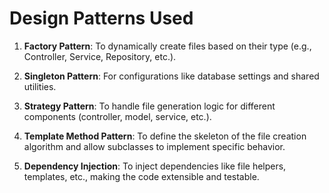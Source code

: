 # Design Patterns Used

1. **Factory Pattern**: To dynamically create files based on their type (e.g., Controller, Service, Repository, etc.).

2. **Singleton Pattern**: For configurations like database settings and shared utilities.

3. **Strategy Pattern**: To handle file generation logic for different components (controller, model, service, etc.).

4. **Template Method Pattern**: To define the skeleton of the file creation algorithm and allow subclasses to implement specific behavior.

5. **Dependency Injection**: To inject dependencies like file helpers, templates, etc., making the code extensible and testable.
